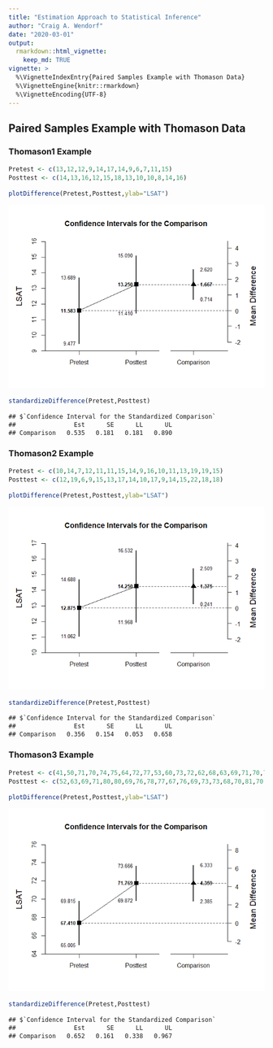 ```yaml
---
title: "Estimation Approach to Statistical Inference"
author: "Craig A. Wendorf"
date: "2020-03-01"
output: 
  rmarkdown::html_vignette:
    keep_md: TRUE
vignette: >
  %\VignetteIndexEntry{Paired Samples Example with Thomason Data}
  %\VignetteEngine{knitr::rmarkdown}
  %\VignetteEncoding{UTF-8}
---
```






## Paired Samples Example with Thomason Data

### Thomason1 Example


```r
Pretest <- c(13,12,12,9,14,17,14,9,6,7,11,15)
Posttest <- c(14,13,16,12,15,18,13,10,10,8,14,16)
```


```r
plotDifference(Pretest,Posttest,ylab="LSAT")
```

![](figures/Thomason1-Difference-1.png)<!-- -->


```r
standardizeDifference(Pretest,Posttest)
```

```
## $`Confidence Interval for the Standardized Comparison`
##                Est      SE      LL      UL
## Comparison   0.535   0.181   0.181   0.890
```

### Thomason2 Example


```r
Pretest <- c(10,14,7,12,11,11,15,14,9,16,10,11,13,19,19,15)
Posttest <- c(12,19,6,9,15,13,17,14,10,17,9,14,15,22,18,18)
```


```r
plotDifference(Pretest,Posttest,ylab="LSAT")
```

![](figures/Thomason2-Difference-1.png)<!-- -->


```r
standardizeDifference(Pretest,Posttest)
```

```
## $`Confidence Interval for the Standardized Comparison`
##                Est      SE      LL      UL
## Comparison   0.356   0.154   0.053   0.658
```

### Thomason3 Example


```r
Pretest <- c(41,50,71,70,74,75,64,72,77,53,60,73,72,62,68,63,69,71,70,70,75,71,76,64,70,65,75,66,70,70,64,72,63,68,64,61,63,76,71)
Posttest <- c(52,63,69,71,80,80,69,76,78,77,67,76,69,73,73,68,70,81,70,76,77,75,69,77,70,76,65,64,72,71,63,78,71,77,67,66,73,75,75)
```


```r
plotDifference(Pretest,Posttest,ylab="LSAT")
```

![](figures/Thomason3-Difference-1.png)<!-- -->


```r
standardizeDifference(Pretest,Posttest)
```

```
## $`Confidence Interval for the Standardized Comparison`
##                Est      SE      LL      UL
## Comparison   0.652   0.161   0.338   0.967
```
